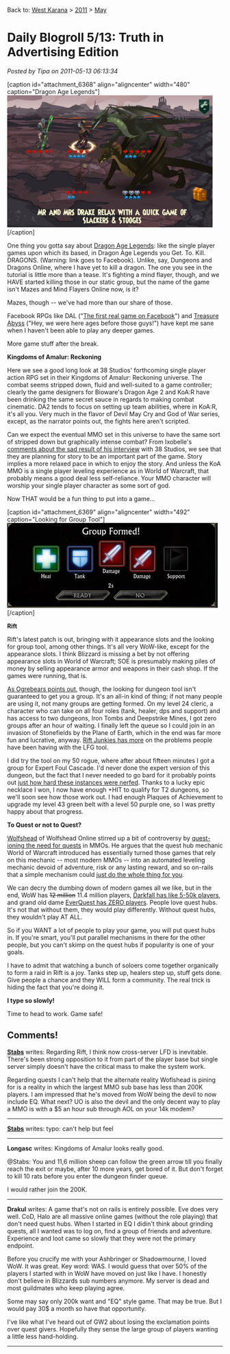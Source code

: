Back to: [West Karana](/posts/westkarana.md) > [2011](/posts/2011/westkarana.md) > [May](./westkarana.md)
# Daily Blogroll 5/13: Truth in Advertising Edition

*Posted by Tipa on 2011-05-13 06:13:34*

[caption id="attachment\_6368" align="aligncenter" width="480" caption="Dragon Age Legends"][![](../../../uploads/2011/05/Fullscreen-capture-5112011-61851-AM-480x308.jpg "Dragon Age Legends")](../../../uploads/2011/05/Fullscreen-capture-5112011-61851-AM.jpg)[/caption]

One thing you gotta say about [Dragon Age Legends](http://apps.facebook.com/dragonagelegends/): like the single player games upon which its based, in Dragon Age Legends you Get. To. Kill. DRAGONS. (Warning: link goes to Facebook). Unlike, say, Dungeons and Dragons Online, where I have yet to kill a dragon. The one you see in the tutorial is little more than a tease. It's fighting a mind flayer, though, and we HAVE started killing those in our static group, but the name of the game isn't Mazes and Mind Flayers Online now, is it?

Mazes, though -- we've had more than our share of those.

Facebook RPGs like DAL ("[The first real game on Facebook](http://www.facebook.com/DragonAgeLegends?sk=info)") and [Treasure Abyss](http://apps.facebook.com/treasureabyss/) ("Hey, we were here ages before those guys!") have kept me sane when I haven't been able to play any deeper games.

More game stuff after the break.


**Kingdoms of Amalur: Reckoning**

Here we see a good long look at 38 Studios' forthcoming single player action RPG set in their Kingdoms of Amalur: Reckoning universe. The combat seems stripped down, fluid and well-suited to a game controller; clearly the game designers for Bioware's Dragon Age 2 and KoA:R have been drinking the same secret sauce in regards to making combat cinematic. DA2 tends to focus on setting up team abilities, where in KoA:R, it's all you. Very much in the flavor of Devil May Cry and God of War series, except, as the narrator points out, the fights here aren't scripted.

Can we expect the eventual MMO set in this universe to have the same sort of stripped down but graphically intense combat? From Ixobelle's [comments about the sad result of his interview](http://www.ixobelle.com/2011/05/mic-check-mic-check.html) with 38 Studios, we see that they are planning for story to be an important part of the game. Story implies a more relaxed pace in which to enjoy the story. And unless the KoA MMO is a single player leveling experience as in World of Warcraft, that probably means a good deal less self-reliance. Your MMO character will worship your single player character as some sort of god.

Now THAT would be a fun thing to put into a game...

[caption id="attachment\_6369" align="aligncenter" width="492" caption="Looking for Group Tool"][![](../../../uploads/2011/05/rift-2011-05-12-21-16-04-04.jpg "Looking for Group Tool")](../../../uploads/2011/05/rift-2011-05-12-21-16-04-04.jpg)[/caption]

**Rift**

Rift's latest patch is out, bringing with it appearance slots and the looking for group tool, among other things. It's all very WoW-like, except for the appearance slots. I think Blizzard is missing a bet by not offering appearance slots in World of Warcraft; SOE is presumably making piles of money by selling appearance armor and weapons in their cash shop. If the games were running, that is.

[As Ogrebears points out](http://ogrebear.com/?p=2241), though, the looking for dungeon tool isn't guaranteed to get you a group. It's an all-in kind of thing; if not many people are using it, not many groups are getting formed. On my level 24 cleric, a character who can take on all four roles (tank, healer, dps and support) and has access to two dungeons, Iron Tombs and Deepstrike Mines, I got zero groups after an hour of waiting. I finally left the queue so I could join in an invasion of Stonefields by the Plane of Earth, which in the end was far more fun and lucrative, anyway. [Rift Junkies has more](http://www.riftjunkies.com/2011/05/12/community-watch-thursday-may-12th/) on the problems people have been having with the LFG tool.

I did try the tool on my 50 rogue, where after about fifteen minutes I got a group for Expert Foul Cascade. I'd never done the expert version of this dungeon, but the fact that I never needed to go bard for it probably points out [just how hard these instances were nerfed](http://syncaine.com/2011/05/11/difficulty-settings-not-tiers/). Thanks to a lucky epic necklace I won, I now have enough +HIT to qualify for T2 dungeons, so we'll soon see how those work out. I had enough Plaques of Achievement to upgrade my level 43 green belt with a level 50 purple one, so I was pretty happy about that progress.

**To Quest or not to Quest?**

[Wolfshead](http://awoiaf.westeros.org/index.php/Robb_Stark) of Wolfshead Online stirred up a bit of controversy by [quest-ioning the need for quests](http://www.wolfsheadonline.com/?p=5236) in MMOs. He argues that the quest hub mechanic World of Warcraft introduced has essentially turned those games that rely on this mechanic -- most modern MMOs -- into an automated leveling mechanic devoid of adventure, risk or any lasting reward, and so on-rails that a simple mechanism could [just do the whole thing for you](http://www.kiasa.org/2011/05/05/introducing-kiasaplayer-for-kinect/).

We can decry the dumbing down of modern games all we like, but in the end, WoW has ~~12 million~~ 11.4 million players, [Darkfall has like 5-50k players](http://syncaine.com/2011/05/12/celebrating-12-years-of-themepark-hate/), and grand old dame [EverQuest has ZERO players](http://www.soe.com/securityupdate/recentupdates.vm). People love quest hubs. It's not that without them, they would play differently. Without quest hubs, they wouldn't play AT ALL.

So if you WANT a lot of people to play your game, you will put quest hubs in. If you're smart, you'll put parallel mechanisms in there for the other people, but you can't skimp on the quest hubs if popularity is one of your goals.

I have to admit that watching a bunch of soloers come together organically to form a raid in Rift is a joy. Tanks step up, healers step up, stuff gets done. Give people a chance and they WILL form a community. The real trick is hiding the fact that you're doing it.

**I type so slowly!**

Time to head to work. Game safe!

## Comments!

**[Stabs](http://stabbedup.blogspot.com/)** writes: Regarding Rift, I think now cross-server LFD is inevitable. There's been strong opposition to it from part of the player base but single server simply doesn't have the critical mass to make the system work.

Regarding quests I can't help that the alternate reality Woflshead is pining for is a reality in which the largest MMO sub base has less than 200K players. I am impressed that he's moved from WoW being the devil to now include EQ. What next? UO is also the devil and the only decent way to play a MMO is with a $5 an hour sub through AOL on your 14k modem?

---

**[Stabs](http://stabbedup.blogspot.com/)** writes: typo: can't help but feel

---

**Longasc** writes: Kingdoms of Amalur looks really good.

@Stabs: You and 11,6 million sheep can follow the green arrow till you finally reach the exit or maybe, after 10 more years, get bored of it. But don't forget to kill 10 rats before you enter the dungeon finder queue.

I would rather join the 200K.

---

**Drakul** writes: A game that's not on rails is entirely possible. Eve does very well. CoD, Halo are all massive online games (without the role playing) that don't need quest hubs. When I started in EQ I didin't think about grinding quests, all I wanted was to log on, find a group of friends and adventure. Experience and loot came so slowly that they were not the primary endpoint.

Before you crucify me with your Ashbringer or Shadowmourne, I loved WoW. It was great. Key word: WAS. I would guess that over 50% of the players I started with in WoW have moved on just like I have. I honestly don't believe in Blizzards sub numbers anymore. My server is dead and most guildmates who keep playing agree.

Some may say only 200k want and "EQ" style game. That may be true. But I would pay 30$ a month so have that opportunity. 

I've like what I've heard out of GW2 about losing the exclamation points over quest givers. Hopefully they sense the large group of players wanting a little less hand-holding.

---

